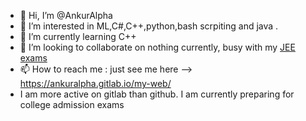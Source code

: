 - 👋 Hi, I’m @AnkurAlpha
- 👀 I’m interested in ML,C#,C++,python,bash scrpiting and java .
- 🌱 I’m currently learning C++
- 💞️ I’m looking to collaborate on nothing currently, busy with my [JEE exams](https://en.wikipedia.org/wiki/Joint_Entrance_Examination_%E2%80%93_Advanced) 
- 📫 How to reach me : just see me here --> https://ankuralpha.gitlab.io/my-web/
- I am more active on gitlab than github. I am currently preparing for college admission exams 
<!---
AnkurAlpha/AnkurAlpha is a ✨ special ✨ repository because its `README.md` (this file) appears on your GitHub profile.
You can click the Preview link to take a look at your changes.
--->
